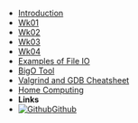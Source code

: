 - [Introduction](_introduction)
- [Wk01](Wk01)
- [Wk02](Wk02)
- [Wk03](Wk03)
- [Wk04](Wk04)
- [Examples of File IO](ExampleFileReading)
- [BigO Tool](BigOh)
- [Valgrind and GDB Cheatsheet](gdb_valgrind)
- [Home Computing](home_computing)
- **Links**
- [![Github](https://icongram.jgog.in/simple/github.svg?color=808080&size=16)Github](https://github.com/BraedonWooding/Comp2521-T1-2020)
